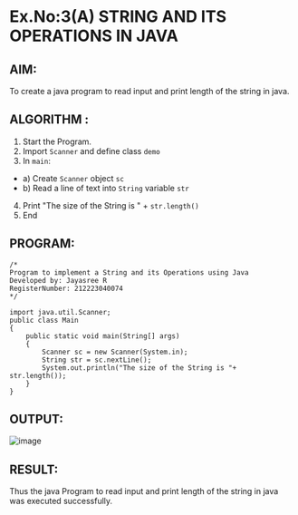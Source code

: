 # Ex.No:3(A)  STRING AND ITS OPERATIONS IN JAVA
## AIM:
To create a java program to read input and print length of the string in java.

## ALGORITHM :
1.  Start the Program.
2.	Import `Scanner` and define class `demo`
3.	In `main`:
-	a) Create `Scanner` object `sc`
-	b) Read a line of text into `String` variable `str`
4.	Print "The size of the String is " + `str.length()`
5.	End




## PROGRAM:
 ```
/*
Program to implement a String and its Operations using Java
Developed by: Jayasree R 
RegisterNumber: 212223040074 
*/
```

```
import java.util.Scanner;
public class Main 
{
	public static void main(String[] args)
	{
	    Scanner sc = new Scanner(System.in);  
	    String str = sc.nextLine();
        System.out.println("The size of the String is "+ str.length());
	}
}

```



## OUTPUT:


![image](https://github.com/user-attachments/assets/fddc401b-fc92-4c78-a653-20dfd57a0f7a)


## RESULT:
Thus the java Program to read input and print length of the string in java was executed successfully.

